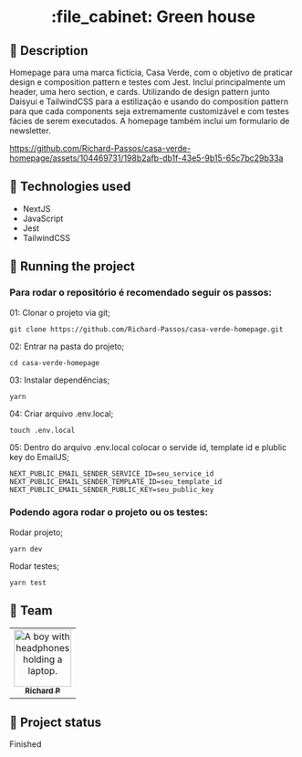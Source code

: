 <h1 align="center">:file_cabinet: Green house</h1>

## :memo: Description
Homepage para uma marca fictícia, Casa Verde, com o objetivo de praticar design e composition pattern e testes com Jest. Incluí principalmente um header, uma hero section, e cards. Utilizando de design pattern junto Daisyui e TailwindCSS para a estilização e usando do composition pattern para que cada components seja extremamente customizável e com testes fácies de serem executados. A homepage também inclui um formulario de newsletter.

https://github.com/Richard-Passos/casa-verde-homepage/assets/104469731/198b2afb-db1f-43e5-9b15-65c7bc29b33a

## :wrench: Technologies used
* NextJS
* JavaScript
* Jest
* TailwindCSS

## :rocket: Running the project
### Para rodar o repositório é recomendado seguir os passos:
01: Clonar o projeto via git;
```
git clone https://github.com/Richard-Passos/casa-verde-homepage.git
```
02: Entrar na pasta do projeto;
```
cd casa-verde-homepage
```
03: Instalar dependências;
```
yarn
```
04: Criar arquivo .env.local;
```
touch .env.local
```
05: Dentro do arquivo .env.local colocar o servide id, template id e plublic key do EmailJS;
```
NEXT_PUBLIC_EMAIL_SENDER_SERVICE_ID=seu_service_id
NEXT_PUBLIC_EMAIL_SENDER_TEMPLATE_ID=seu_template_id
NEXT_PUBLIC_EMAIL_SENDER_PUBLIC_KEY=seu_public_key
```
### Podendo agora rodar o projeto ou os testes:
Rodar projeto;
```
yarn dev
```
Rodar testes;
```
yarn test
```

## :handshake: Team
<table>
  <tr>
    <td align="center">
      <a href="https://github.com/Richard-Passos">
        <img src="https://img.freepik.com/vetores-premium/desenho-de-desenho-animado-de-um-programador_29937-8176.jpg" width="100px;" alt="A boy with headphones holding a laptop."/><br>
        <sub>
          <b>Richard P</b>
        </sub>
      </a>
    </td>
  </tr>
</table>

## :dart: Project status
Finished
